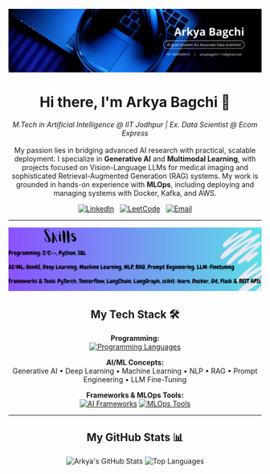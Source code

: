 <p align="center">
  <img src="./profile_banner.png" alt="Arkya Jyoti Bagchi Banner">
</p>

<h1 align="center">Hi there, I'm Arkya Bagchi 👋</h1>
<p align="center">
  <em>M.Tech in Artificial Intelligence @ IIT Jodhpur | Ex. Data Scientist @ Ecom Express</em>
  <br><br>
  My passion lies in bridging advanced AI research with practical, scalable deployment. I specialize in <b>Generative AI</b> and <b>Multimodal Learning</b>, with projects focused on Vision-Language LLMs for medical imaging and sophisticated Retrieval-Augmented Generation (RAG) systems. My work is grounded in hands-on experience with <b>MLOps</b>, including deploying and managing systems with Docker, Kafka, and AWS.
</p>

<p align="center">
  <a href="https://www.linkedin.com/in/arkya-bagchi-11018461/"><img src="https://img.shields.io/badge/LinkedIn-0077B5?style=for-the-badge&logo=linkedin&logoColor=white" alt="LinkedIn"></a> &nbsp;
  <a href="https://leetcode.com/u/arkya/"><img src="https://img.shields.io/badge/LeetCode-FFA116?style=for-the-badge&logo=leetcode&logoColor=black" alt="LeetCode"></a> &nbsp;
  <a href="mailto:arkyabagchi1112@gmail.com"><img src="https://img.shields.io/badge/Email-D14836?style=for-the-badge&logo=gmail&logoColor=white" alt="Email"></a>
</p>

<hr>

<p align="center">
  <img src="./skils.png" alt="My Skills">
</p>

<h2 align="center">My Tech Stack 🛠️</h2>

<p align="center">
  <b>Programming:</b><br>
  <a href="#"><img src="https://skillicons.dev/icons?i=c,cpp,python,sql" alt="Programming Languages"></a>
</p>

<p align="center">
  <b>AI/ML Concepts:</b><br>
  Generative AI • Deep Learning • Machine Learning • NLP • RAG • Prompt Engineering • LLM Fine-Tuning
</p>

<p align="center">
  <b>Frameworks & MLOps Tools:</b><br>
  <a href="#"><img src="https://skillicons.dev/icons?i=pytorch,tensorflow,langchain,scikitlearn,flask" alt="AI Frameworks"></a>
  <a href="#"><img src="https://skillicons.dev/icons?i=docker,kubernetes,kafka,flink,prometheus,grafana,git" alt="MLOps Tools"></a>
</p>

<hr>

<h2 align="center">My GitHub Stats 📊</h2>
<p align="center">
  <img src="https://github-readme-stats.vercel.app/api?username=arkya-art&show_icons=true&theme=tokyonight&count_private=true&hide_border=true" alt="Arkya's GitHub Stats">
  <img src="https://github-readme-stats.vercel.app/api/top-langs/?username=arkya-art&layout=compact&theme=tokyonight&hide_border=true" alt="Top Languages">
</p>